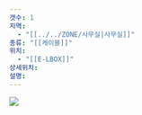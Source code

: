 ```yaml
---
갯수: 1
지역:
  - "[[../../ZONE/사무실|사무실]]"
종류: "[[케이블]]"
위치:
  - "[[E-LBOX]]"
상세위치: 
설명:
---
```


![](http://192.168.50.22/devices/240822_IMG_0002.jpg)
